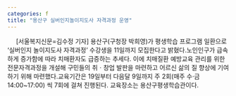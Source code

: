 ```yaml
---
categories: f
title: "용산구 실버인지놀이지도사 자격과정 운영"
---
```

&nbsp;&nbsp;&nbsp;&nbsp; [서울복지신문=김수정 기자] 용산구(구청장 박희영)가 평생학습 프로그램 일환으로 ‘실버인지 놀이지도사 자격과정’ 수강생을 11일까지 모집한다고 밝혔다.노인인구가 급속하게 증가함에 따라 치매환자도 급증하는 추세다. 이에 치매질환 예방교육 관리를 위한 전문자격과정을 개설해 구민들의 취ㆍ창업 발판을 마련하고 어르신 삶의 질 향상에 기여하기 위해 마련했다.교육기간은 19일부터 다음달 9일까지 주 2회(매주 수·금 14:00~17:00) 씩 7회에 걸쳐 진행된다. 교육장소는 용산구평생학습관이다. 
